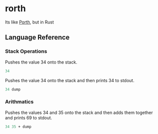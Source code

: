 # rorth
Its like [Porth](https://gitlab.com/tsoding/porth), but in Rust

## Language Reference

### Stack Operations

Pushes the value 34 onto the stack.
```pascal
34
```

Pushes the value 34 onto the stack and then prints 34 to stdout.
```pascal
34 dump
```

### Arithmatics

Pushes the values 34 and 35 onto the stack and then adds them together and prints 69 to stdout.
```pascal
34 35 + dump
```
